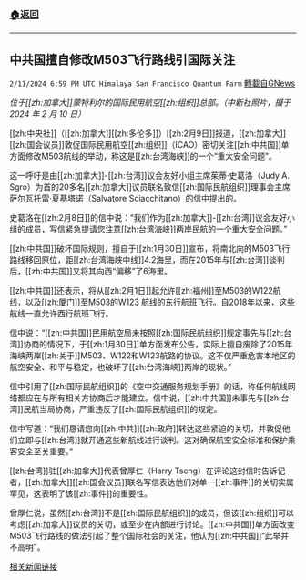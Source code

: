 ###  [:house:返回](README.md)
---


## 中共国擅自修改M503飞行路线引国际关注
`2/11/2024 6:59 PM UTC Himalaya San Francisco Quantum Farm` [轉載自GNews](https://gnews.org/articles/2299094)

*位于[[zh:加拿大]]蒙特利尔的国际民用航空[[zh:组织]]总部。（中新社照片，摄于2024 年 2 月 10 日）*


[[zh:中央社]]（[[zh:加拿大]][[zh:多伦多]]）[[zh:2月9日]]报道，[[zh:加拿大]][[zh:国会议员]]敦促国际民用航空[[zh:组织]]（ICAO）密切关注[[zh:中共国]]单方面修改M503航线的举动，称这是[[zh:台湾海峡]]的一个“重大安全问题”。

这一呼吁是由[[zh:加拿大]]-[[zh:台湾]]议会友好小组主席茱蒂·史葛洛（Judy A. Sgro）为首的20多名[[zh:加拿大]]议员联名致信[[zh:国际民航组织]]理事会主席萨尔瓦托雷·夏基塔诺（Salvatore Sciacchitano）的信中提出的。

史葛洛在[[zh:2月8日]]的信中说：“我们作为[[zh:加拿大]]-[[zh:台湾]]议会友好小组的成员，写信紧急提请您注意[[zh:台湾海峡]]两岸民航的一个重大安全问题。”

[[zh:中共国]]破坏国际规则，擅自于[[zh:1月30日]]宣布，将南北向的M503飞行路线移回原位，距[[zh:台湾海峡中线]]4.2海里，而在2015年与[[zh:台湾]]谈判后，[[zh:中共国]]又将其向西“偏移”了6海里。

[[zh:中共国]]还表示，将从[[zh:2月1日]]起允许[[zh:福州]]至M503的W122航线，以及[[zh:厦门]]至M503的W123 航线的东行航班飞行。自2018年以来，这些航线一直允许西行航班飞行。

信中说：“[[zh:中共国]]民用航空局未按照[[zh:国际民航组织]]规定事先与[[zh:台湾]]协商的情况下，于[[zh:1月30日]]单方面发布公告，实际上擅自废除了2015年海峡两岸[[zh:关于]]M503、W122和W123航路的协议。这不仅严重危害本地区的航空安全、和平与稳定，也破坏了[[zh:台湾海峡]]两岸的现状。”

信中引用了[[zh:国际民航组织]]的《空中交通服务规划手册》的话，称任何航线网络都应在与所有相关方协商后才能建立。信中说，[[zh:中共国]]未事先与[[zh:台湾]]民航当局协商，严重违反了[[zh:国际民航组织]]的规定。

信中写道：“我们恳请您向[[zh:中共]][[zh:政府]]转达这些紧迫的关切，并敦促他们立即与[[zh:台湾]]就开通这些新航线进行谈判。这对确保航空安全标准和保护乘客安全至关重要。”

[[zh:台湾]]驻[[zh:加拿大]]代表曾厚仁（Harry Tseng）在评论这封信时告诉记者，[[zh:加拿大]][[zh:国会议员]]联名写信表达他们对单一[[zh:事件]]的关切实属罕见，这表明了该[[zh:事件]]的重要性。

曾厚仁说，虽然[[zh:台湾]]不是[[zh:国际民航组织]]的成员，但该[[zh:组织]]可以考虑[[zh:加拿大]]议员的关切，或至少在内部进行讨论。[[zh:中共国]]单方面改变M503飞行路线的做法引起了整个国际社会的关注，他认为[[zh:中共国]]“此举并不高明”。

[相关新闻链接](https://focustaiwan.tw/politics/202402100008)

